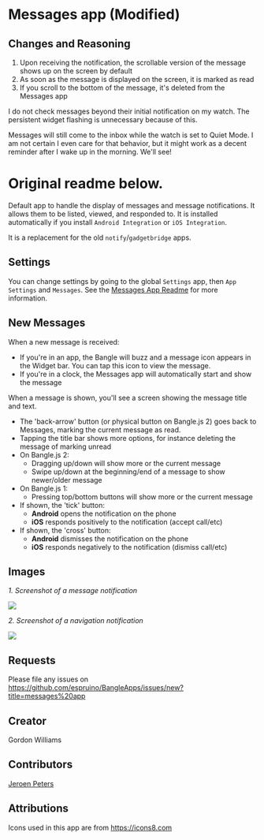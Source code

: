 # Messages app (Modified)

## Changes and Reasoning
1. Upon receiving the notification, the scrollable version of the message shows up on the screen by default
2. As soon as the message is displayed on the screen, it is marked as read
3. If you scroll to the bottom of the message, it's deleted from the Messages app

I do not check messages beyond their initial notification on my watch. The persistent widget flashing is unnecessary because of this.

Messages will still come to the inbox while the watch is set to Quiet Mode. I am not certain I even care for that behavior, but it
might work as a decent reminder after I wake up in the morning. We'll see!

Original readme below.
========================================================================================================================================

Default app to handle the display of messages and message notifications. It allows
them to be listed, viewed, and responded to.
It is installed automatically if you install `Android Integration` or `iOS Integration`.

It is a replacement for the old `notify`/`gadgetbridge` apps.


## Settings

You can change settings by going to the global `Settings` app, then `App Settings`
and `Messages`. See the [Messages App Readme](https://banglejs.com/apps/?id=messages&readme)
for more information.

## New Messages

When a new message is received:

* If you're in an app, the Bangle will buzz and a message icon appears in the Widget bar. You can tap this icon to view the message.
* If you're in a clock, the Messages app will automatically start and show the message

When a message is shown, you'll see a screen showing the message title and text.

* The 'back-arrow' button (or physical button on Bangle.js 2) goes back to Messages, marking the current message as read.
* Tapping the title bar shows more options, for instance deleting the message of marking unread
* On Bangle.js 2:
  * Dragging up/down will show more or the current message
  * Swipe up/down at the beginning/end of a message to show newer/older message
* On Bangle.js 1:
  * Pressing top/bottom buttons will show more or the current message
* If shown, the 'tick' button:
   * **Android** opens the notification on the phone
   * **iOS** responds positively to the notification (accept call/etc)
* If shown, the 'cross' button:
   * **Android** dismisses the notification on the phone
   * **iOS** responds negatively to the notification (dismiss call/etc)

## Images
_1. Screenshot of a message notification_

![](screenshot.png)

_2. Screenshot of a navigation notification_

![](screenshot1.png)


## Requests

Please file any issues on https://github.com/espruino/BangleApps/issues/new?title=messages%20app

## Creator

Gordon Williams

## Contributors

[Jeroen Peters](https://github.com/jeroenpeters1986)

## Attributions

Icons used in this app are from https://icons8.com
